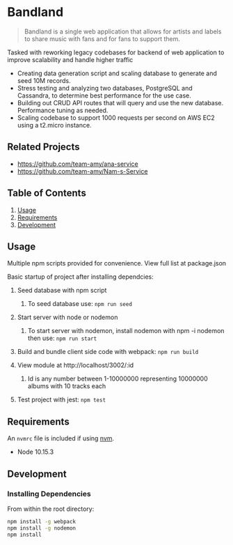 # Bandland

> Bandland is a single web application that allows for artists and labels to share music with fans and for fans to support them.

Tasked with reworking legacy codebases for backend of web application to improve scalability and handle higher traffic

  - Creating data generation script and scaling database to generate and seed 10M records. 
  - Stress testing and analyzing two databases, PostgreSQL and Cassandra, to determine best performance for the use case.
  - Building out CRUD API routes that will query and use the new database. Performance tuning as needed.
  - Scaling codebase to support 1000 requests per second on AWS EC2 using a t2.micro instance.


## Related Projects

  - https://github.com/team-amy/ana-service
  - https://github.com/team-amy/Nam-s-Service

## Table of Contents

1. [Usage](#Usage)
1. [Requirements](#requirements)
1. [Development](#development)

## Usage

Multiple npm scripts provided for convenience. View full list at package.json

Basic startup of project after installing dependcies:

1. Seed database with npm script
   1. To seed database use: `npm run seed`

1. Start server with node or nodemon
   1. To start server with nodemon, install nodemon with npm -i nodemon then use: `npm run start`

1. Build and bundle client side code with webpack:
`npm run build`

1. View module at http://localhost/3002/:id
   1. Id is any number between 1-10000000 representing 10000000 albums with 10 tracks each

1. Test project with jest:
`npm test`

## Requirements

An `nvmrc` file is included if using [nvm](https://github.com/creationix/nvm).

- Node 10.15.3

## Development

### Installing Dependencies

From within the root directory:

```sh
npm install -g webpack
npm install -g nodemon
npm install
```

